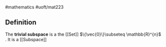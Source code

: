#mathematics 
#uoft/mat223 
## Definition
The **trivial subspace** is a the [[Set]] $\{\vec{0}\}\subseteq \mathbb{R}^{n}$ . It is a [[Subspace]]